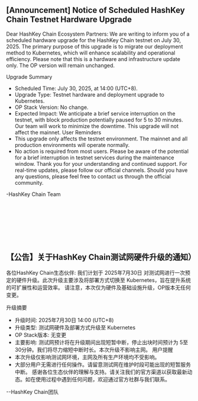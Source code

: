 ## [Announcement] Notice of Scheduled HashKey Chain Testnet Hardware Upgrade

Dear HashKey Chain Ecosystem Partners:
We are writing to inform you of a scheduled hardware upgrade for the HashKey Chain testnet on July 30, 2025. The primary purpose of this upgrade is to migrate our deployment method to Kubernetes, which will enhance scalability and operational efficiency.
Please note that this is a hardware and infrastructure update only. The OP version will remain unchanged.

Upgrade Summary
- Scheduled Time: July 30, 2025, at 14:00 (UTC+8).
- Upgrade Type: Testnet hardware and deployment upgrade to Kubernetes.
- OP Stack Version: No change.
- Expected Impact: We anticipate a brief service interruption on the testnet, with block production potentially paused for 5 to 30 minutes. Our team will work to minimize the downtime. This upgrade will not affect the mainnet.
User Reminders
- This upgrade only affects the testnet environment. The mainnet and all production environments will operate normally.
- No action is required from most users. Please be aware of the potential for a brief interruption in testnet services during the maintenance window.
Thank you for your understanding and continued support. For real-time updates, please follow our official channels. Should you have any questions, please feel free to contact us through the official community.

-HashKey Chain Team


<br></br>
<br></br>
<br></br>

##  【公告】关于HashKey Chain测试网硬件升级的通知）
各位HashKey Chain生态伙伴:
我们计划于 2025年7月30日 对测试网进行一次预定的硬件升级。此次升级主要涉及将部署方式切换至 Kubernetes，旨在提升系统的可扩展性和运营效率。
请注意，本次仅为硬件及基础设施升级，OP版本无任何变更。

升级摘要
- 升级时间: 2025年7月30日 14:00 (UTC+8)
- 升级类型: 测试网硬件及部署方式升级至 Kubernetes
- OP Stack版本: 无变更
- 主要影响: 测试网预计将在升级期间出现短暂中断，停止出块时间预计为 5至30分钟。我们将尽力缩短中断时长。本次升级不影响主网。
用户提醒
- 本次升级仅影响测试网环境，主网及所有生产环境均不受影响。
- 大部分用户无需进行任何操作。请留意测试网在维护时段可能出现的短暂服务中断。
感谢各位生态伙伴的理解与支持。请关注我们的官方渠道以获取最新动态。如在使用过程中遇到任何问题，欢迎通过官方社群与我们联系。

--HashKey Chain团队
